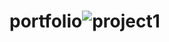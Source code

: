 # portfolio![project1](https://user-images.githubusercontent.com/96276958/193650403-aa67e3ae-0ff3-4565-9eed-18aba6123fc9.png)
